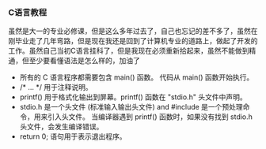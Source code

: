 ### C语言教程
虽然是大一的专业必修课，但是这么多年过去了，自己也忘记的差不多了，虽然在刚毕业走了几年弯路，但是现在我还是回到了计算机专业的道路上，做起了开发的工作。虽然自己当初C语言挂科了，但是我现在必须重新拾起来，虽然不能做到精通，但至少要看懂语法是怎么样的，加油了

- 所有的 C 语言程序都需要包含 main() 函数。 代码从 main() 函数开始执行。
- /* ... */ 用于注释说明。
- printf() 用于格式化输出到屏幕。printf() 函数在 "stdio.h" 头文件中声明。
- stdio.h 是一个头文件 (标准输入输出头文件) and #include 是一个预处理命令，用来引入头文件。 当编译器遇到 printf() 函数时，如果没有找到 stdio.h 头文件，会发生编译错误。
- return 0; 语句用于表示退出程序。
